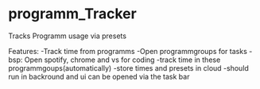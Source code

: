 # programm_Tracker
Tracks Programm usage via presets

Features:
    -Track time from programms
    -Open programmgroups for tasks
        -bsp: Open spotify, chrome and vs for coding
    -track time in these programmgoups(automatically)
    -store times and presets in cloud
    -should run in backround and ui can be opened via the task bar